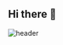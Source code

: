 ## Hi there 👋

![header](https://capsule-render.vercel.app/api?type=wave&color=pink&height=300&section=header&text=qque%20qque&fontSize=90)
